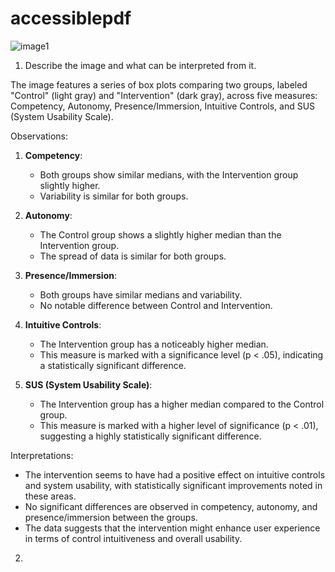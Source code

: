 # accessiblepdf

![image1](https://github.com/user-attachments/assets/c5eb7d28-3976-48ca-818a-a80dbbeccc27)

1) Describe the image and what can be interpreted from it.


The image features a series of box plots comparing two groups, labeled "Control" (light gray) and "Intervention" (dark gray), across five measures: Competency, Autonomy, Presence/Immersion, Intuitive Controls, and SUS (System Usability Scale).
  
Observations:
  
  1. **Competency**:
     - Both groups show similar medians, with the Intervention group slightly higher.
     - Variability is similar for both groups.
  
  2. **Autonomy**:
     - The Control group shows a slightly higher median than the Intervention group.
     - The spread of data is similar for both groups.
  
  3. **Presence/Immersion**:
     - Both groups have similar medians and variability.
     - No notable difference between Control and Intervention.
  
  4. **Intuitive Controls**:
     - The Intervention group has a noticeably higher median.
     - This measure is marked with a significance level (p < .05), indicating a statistically significant difference.
  
  5. **SUS (System Usability Scale)**:
     - The Intervention group has a higher median compared to the Control group.
     - This measure is marked with a higher level of significance (p < .01), suggesting a highly statistically significant difference.
  
Interpretations:
  
  - The intervention seems to have had a positive effect on intuitive controls and system usability, with statistically significant improvements noted in these areas.
  - No significant differences are observed in competency, autonomy, and presence/immersion between the groups.
  - The data suggests that the intervention might enhance user experience in terms of control intuitiveness and overall usability.


2) 
